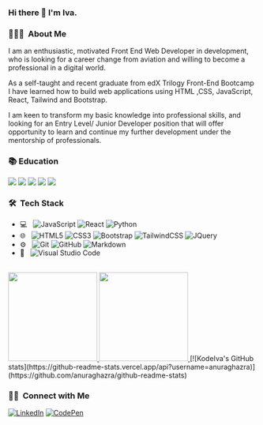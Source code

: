 
### Hi there 👋 I'm Iva.

<h3> 👨🏻‍💻 &nbsp;About Me </h3>

I am an enthusiastic, motivated Front End Web Developer in development, who is looking for a career change from aviation and willing to become a professional in a digital world.

As a self-taught and recent graduate from edX Trilogy Front-End Bootcamp I have learned how to build web applications using HTML ,CSS, JavaScript, React, Tailwind and Bootstrap.

I am keen to transform my basic knowledge into professional skills, and looking for an Entry Level/ Junior Developer position that will offer opportunity to learn and continue my further development under the mentorship of professionals.

### 📚 Education

<a href="https://www.edx.org/" target="_blank" rel="noreferrer" ><img src="https://img.shields.io/badge/Edx-193A3E?style=for-the-badge&logo=edx&logoColor=white" /></a>
<a href="https://www.freecodecamp.org/" target="_blank" rel="noreferrer" ><img src="https://img.shields.io/badge/freecodecamp-27273D?style=for-the-badge&logo=freecodecamp&logoColor=white" /></a>
<a href="https://www.udemy.com/" target="_blank" rel="noreferrer" ><img src="https://img.shields.io/badge/Udemy-EC5252?style=for-the-badge&logo=Udemy&logoColor=white" /></a>
<a href="https://scrimba.com/" target="_blank" rel="noreferrer" ><img src="https://img.shields.io/badge/scrimba-2B283A?style=for-the-badge&logo=scrimba&logoColor=white" /></a>
<a href="https://developer.mozilla.org/" target="_blank" rel="noreferrer" ><img src="https://img.shields.io/badge/MDN_Web_Docs-black?style=for-the-badge&logo=mdnwebdocs&logoColor=white" /></a>

<h3> 🛠 &nbsp;Tech Stack</h3>

- 💻 &nbsp;
  ![JavaScript](https://img.shields.io/badge/javascript-%23323330.svg?style=plastic&logo=javascript&logoColor=%23F7DF1E)
  ![React](https://img.shields.io/badge/react-%2320232a.svg?style=plastic&logo=react&logoColor=%2361DAFB)
  ![Python](https://img.shields.io/badge/python-%233776AB.svg?style=plastic&logo=python&logoColor=white)
- 🌐 &nbsp;
  ![HTML5](https://img.shields.io/badge/html5-%23E34F26.svg?style=plastic&logo=html5&logoColor=white)
  ![CSS3](https://img.shields.io/badge/css3-%231572B6.svg?style=plastic&logo=css3&logoColor=white)
  ![Bootstrap](https://img.shields.io/badge/bootstrap-%23563D7C.svg?style=plastic&logo=bootstrap&logoColor=white) 
  ![TailwindCSS](https://img.shields.io/badge/tailwindcss-%2338B2AC.svg?style=plastic&logo=tailwind-css&logoColor=white)
  ![JQuery](https://img.shields.io/badge/-JQuery-blue?style=flat&logo=jquery) 
- ⚙️ &nbsp;
  ![Git](https://img.shields.io/badge/-Git-333333?style=flat&logo=git)
  ![GitHub](https://img.shields.io/badge/-GitHub-333333?style=flat&logo=github)
  ![Markdown](https://img.shields.io/badge/-Markdown-333333?style=flat&logo=markdown)
- 🔧 &nbsp;
  ![Visual Studio Code](https://img.shields.io/badge/-Visual%20Studio%20Code-333333?style=flat&logo=visual-studio-code&logoColor=007ACC)


<br/>

<a href="https://github.com/KodeIva">
  <img height="180em" src="https://github-readme-stats.vercel.app/api?username=KodeIva&show_icons=true&theme=react" />
  <img height="180em" src="https://github-readme-stats.vercel.app/api/top-langs/?username=KodeIva&theme=react&layout=compact" />
</a>

<a>
 [![KodeIva's GitHub stats](https://github-readme-stats.vercel.app/api?username=anuraghazra)](https://github.com/anuraghazra/github-readme-stats)
</a>

<br/>

<h3> 🤝🏻 &nbsp;Connect with Me </h3>

<p align="center">

<a href="https://www.linkedin.com/in/KodeIva" target="_blank"><img src="https://img.shields.io/badge/linkedin-%230077B5.svg?style=for-the-badge&logo=linkedin&logoColor=white" alt="LinkedIn"></a>
<a href="https://codepen.io/Iva-19" target="_blank"><img src="https://img.shields.io/badge/Codepen-KodeIva?style=for-the-badge&logo=codepen&logoColor=white" alt="CodePen"></a>

</p>


<!--
**KodeIva/KodeIva** is a ✨ _special_ ✨ repository because its `README.md` (this file) appears on your GitHub profile.

Here are some ideas to get you started:

- 🔭 I’m currently working on ...
- 🌱 I’m currently learning ...
- 👯 I’m looking to collaborate on ...
- 🤔 I’m looking for help with ...
- 💬 Ask me about ...
- 📫 How to reach me: ...
- 😄 Pronouns: ...
- ⚡ Fun fact: ...
-->
